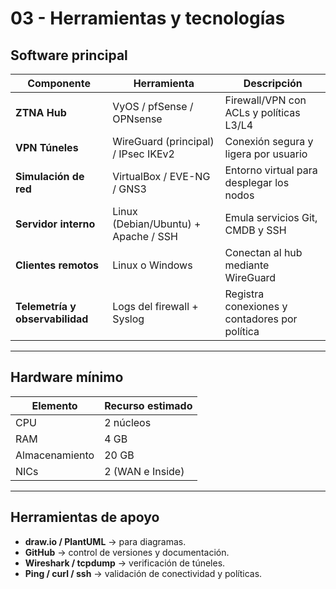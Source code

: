 # 03 - Herramientas y tecnologías

## Software principal

| Componente | Herramienta | Descripción |
|-------------|--------------|--------------|
| **ZTNA Hub** | VyOS / pfSense / OPNsense | Firewall/VPN con ACLs y políticas L3/L4 |
| **VPN Túneles** | WireGuard (principal) / IPsec IKEv2 | Conexión segura y ligera por usuario |
| **Simulación de red** | VirtualBox / EVE-NG / GNS3 | Entorno virtual para desplegar los nodos |
| **Servidor interno** | Linux (Debian/Ubuntu) + Apache / SSH | Emula servicios Git, CMDB y SSH |
| **Clientes remotos** | Linux o Windows | Conectan al hub mediante WireGuard |
| **Telemetría y observabilidad** | Logs del firewall + Syslog | Registra conexiones y contadores por política |

---

## Hardware mínimo
| Elemento | Recurso estimado |
|-----------|------------------|
| CPU | 2 núcleos |
| RAM | 4 GB |
| Almacenamiento | 20 GB |
| NICs | 2 (WAN e Inside) |

---

## Herramientas de apoyo
- **draw.io / PlantUML** → para diagramas.  
- **GitHub** → control de versiones y documentación.  
- **Wireshark / tcpdump** → verificación de túneles.  
- **Ping / curl / ssh** → validación de conectividad y políticas.


